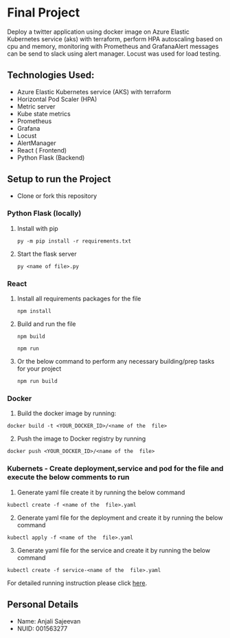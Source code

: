 # Final Project 

Deploy a twitter application using docker image on Azure Elastic Kubernetes service (aks) with terraform, perform HPA autoscaling based on cpu and memory, monitoring with Prometheus and GrafanaAlert messages can be send to slack using alert manager. Locust was used for load testing.

## Technologies Used:
- Azure Elastic Kubernetes service (AKS) with terraform
- Horizontal Pod Scaler (HPA)
- Metric server
- Kube state metrics
- Prometheus
- Grafana
- Locust
- AlertManager
- React ( Frontend)
- Python Flask (Backend)


## Setup to run the Project
- Clone or fork this repository

### Python Flask (locally)

1. Install with pip
   ```
   py -m pip install -r requirements.txt
   ```
2. Start the flask server
   ```
   py <name of file>.py
   ```

### React

1. Install all requirements packages for the file
   ```
   npm install
   ```
2. Build and run the file
   ```
   npm build
   ```
   ```
   npm run
   ```
3. Or the below command to perform any necessary building/prep tasks for your project
   ```
   npm run build

### Docker

1. Build the docker image by running:

```
docker build -t <YOUR_DOCKER_ID>/<name of the  file>
```

2. Push the image to Docker registry by running

```
docker push <YOUR_DOCKER_ID>/<name of the  file>
```


### Kubernets - Create deployment,service and pod for the file and execute the below comments to run

1. Generate yaml file create it by running the below command 

```
kubectl create -f <name of the  file>.yaml
```
2. Generate yaml file for the deployment and create it by running the below command 

```
kubectl apply -f <name of the  file>.yaml
```
3. Generate yaml file for the service and create it by running the below command 

```
kubectl create -f service-<name of the  file>.yaml
```

For detailed running instruction please click [here](Documents/project_cheatsheet.txt).

## Personal Details
- Name: Anjali Sajeevan
- NUID: 001563277